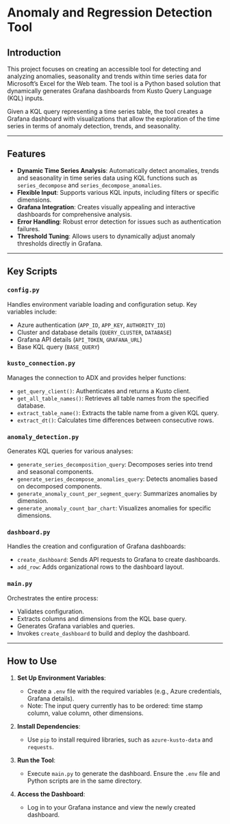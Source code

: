 # Anomaly and Regression Detection Tool

## Introduction

This project focuses on creating an accessible tool for detecting and analyzing anomalies, seasonality and trends within time series data for Microsoft’s Excel for the Web team. The tool is a Python based solution that dynamically generates Grafana dashboards from Kusto Query Language (KQL) inputs.

Given a KQL query representing a time series table, the tool creates a Grafana dashboard with visualizations that allow the exploration of the time series in terms of anomaly detection, trends, and seasonality.

---

## Features

- **Dynamic Time Series Analysis**: Automatically detect anomalies, trends and seasonality in time series data using KQL functions such as `series_decompose` and `series_decompose_anomalies`.
- **Flexible Input**: Supports various KQL inputs, including filters or specific dimensions.
- **Grafana Integration**: Creates visually appealing and interactive dashboards for comprehensive analysis.
- **Error Handling**: Robust error detection for issues such as authentication failures.
- **Threshold Tuning**: Allows users to dynamically adjust anomaly thresholds directly in Grafana.

---

## Key Scripts

### `config.py`

Handles environment variable loading and configuration setup. Key variables include:

- Azure authentication (`APP_ID`, `APP_KEY`, `AUTHORITY_ID`)
- Cluster and database details (`QUERY_CLUSTER`, `DATABASE`)
- Grafana API details (`API_TOKEN`, `GRAFANA_URL`)
- Base KQL query (`BASE_QUERY`)

### `kusto_connection.py`

Manages the connection to ADX and provides helper functions:

- `get_query_client()`: Authenticates and returns a Kusto client.
- `get_all_table_names()`: Retrieves all table names from the specified database.
- `extract_table_name()`: Extracts the table name from a given KQL query.
- `extract_dt()`: Calculates time differences between consecutive rows.

### `anomaly_detection.py`

Generates KQL queries for various analyses:

- `generate_series_decomposition_query`: Decomposes series into trend and seasonal components.
- `generate_series_decompose_anomalies_query`: Detects anomalies based on decomposed components.
- `generate_anomaly_count_per_segment_query`: Summarizes anomalies by dimension.
- `generate_anomaly_count_bar_chart`: Visualizes anomalies for specific dimensions.

### `dashboard.py`

Handles the creation and configuration of Grafana dashboards:

- `create_dashboard`: Sends API requests to Grafana to create dashboards.
- `add_row`: Adds organizational rows to the dashboard layout.

### `main.py`

Orchestrates the entire process:

- Validates configuration.
- Extracts columns and dimensions from the KQL base query.
- Generates Grafana variables and queries.
- Invokes `create_dashboard` to build and deploy the dashboard.

---

## How to Use

1. **Set Up Environment Variables**:

   - Create a `.env` file with the required variables (e.g., Azure credentials, Grafana details).
   - Note: The input query currently has to be ordered: time stamp column, value column, other dimensions.

2. **Install Dependencies**:

   - Use `pip` to install required libraries, such as `azure-kusto-data` and `requests`.

3. **Run the Tool**:

   - Execute `main.py` to generate the dashboard. Ensure the `.env` file and Python scripts are in the same directory.

4. **Access the Dashboard**:

   - Log in to your Grafana instance and view the newly created dashboard.
